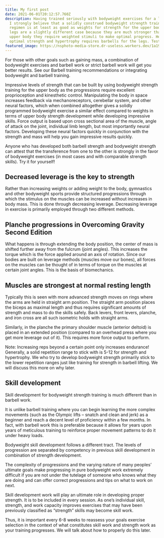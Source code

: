 ```yaml
---
title: My first post
date: 2021-06-01T20:12:57.760Z
description: Having trained seriously with bodyweight exercises for a long time,
  I strongly believe that a solidly construed bodyweight strength training
  regimen is at least as good as weights for strength for the upper body. The
  legs are a slightly different case because they are much stronger than the
  upper body they require weighted stimuli to make optimal progress. Hence,
  optimal strength and hypertrophy requires barbells for the legs. Test
featured_image: https://nsphoto-media-store.dr-useless.workers.dev/1a1917c6f21be633a17c30e87bb7274edfd636fb15422a3e6d5dbfd77a41b187:image/jpeg
---
```

For those with other goals such as gaining mass, a combination of bodyweight exercises and barbell work or strict barbell work will get you better results. See our Barbell training recommendations or integrating bodyweight and barbell training.

Impressive levels of strength that can be built by using bodyweight strength training for the upper body as the progressions require excellent proprioception and kinesthetic control. Manipulating the body in space increases feedback via mechanoreceptors, cerebellar system, and other neural factors, which when combined altogether gives a solidly programmed bodyweight exercise a similar effect compared to weights in terms of upper body strength development while developing impressive skills. Force output is based upon cross sectional area of the muscle, angle of attack on the joint, individual limb length, but most importantly neural factors. Developing these neural factors quickly in conjunction with the strength and mass will help you gain impressive results quickly.

Anyone who has developed both barbell strength and bodyweight strength can attest that the transference from one to the other is strongly in the favor of bodyweight exercises (in most cases and with comparable strength skills). Try it for yourself!

## Decreased leverage is the key to strength

Rather than increasing weights or adding weight to the body, gymnastics and other bodyweight sports provide structured progressions through which the stimulus on the muscles can be increased without increases in body mass. This is done through decreasing leverage. Decreasing leverage in exercise is primarily employed through two different methods.

## Planche progressions in Overcoming Gravity Second Edition

What happens is through extending the body position, the center of mass is shifted further away from the fulcrum (joint angles). This increases the torque which is the force applied around an axis of rotation. Since our bodies are built on leverage methods (muscles move our bones), all forces on the muscles can be thought of in terms of torque on the muscles at certain joint angles. This is the basis of biomechanics.

## Muscles are strongest at normal resting length

Typically this is seen with more advanced strength moves on rings where the arms are held in straight arm position. The straight arm position places the biceps as maximal length and thus requires significant amounts of strength and mass to do the skills safely. Back levers, front levers, planche, and iron cross are all such isometric holds with straight arms.

Similarly, in the planche the primary shoulder muscle (anterior deltoid) is placed in an extended position (compared to an overhead press where you get more leverage out of it). This requires more force output to perform.

Note: Increasing reps beyond a certain point only increases endurance! Generally, a solid repetition range to stick with is 5-12 for strength and hypertrophy. We who try to develop bodyweight strength primarily stick to the lower repetition ranges just like training for strength in barbell lifting. We will discuss this more on why later.

## Skill development

Skill development for bodyweight strength training is much different than in barbell work.

It is unlike barbell training where you can begin learning the more complex movements (such as the Olympic lifts – snatch and clean and jerk) as a beginner and reach a decent level of proficiency within a few months. In fact, with barbell work this is preferable because it allows for years upon years of meticulous training to reinforce proper movement patterns to do it under heavy loads.

Bodyweight skill development follows a different tract. The levels of progression are separated by competency in previous skill development in combination of strength development.

The complexity of progressions and the varying nature of many peoples’ ultimate goals make progressing in pure bodyweight work extremely difficult if you are not under the tutelage of someone who knows what they are doing and can offer correct progressions and tips on what to work on next.

Skill development work will play an ultimate role in developing proper strength. It is to be included in every session. As one’s individual skill, strength, and work capacity improves exercises that may have been previously classified as “strength” skills may become skill work.

Thus, it is important every 6-8 weeks to reassess your goals exercise selection in the context of what constitutes skill work and strength work as your training progresses. We will talk about how to properly do this later.
